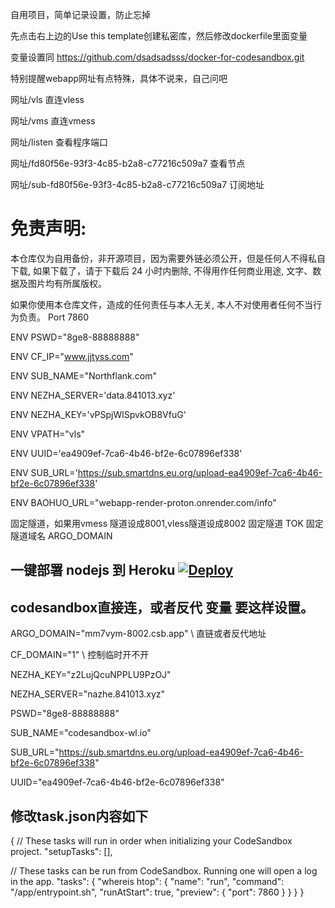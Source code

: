 自用项目，简单记录设置，防止忘掉

先点击右上边的Use this template创建私密库，然后修改dockerfile里面变量

变量设置同 https://github.com/dsadsadsss/docker-for-codesandbox.git

特别提醒webapp网址有点特殊，具体不说来，自己问吧


网址/vls  直连vless

网址/vms  直连vmess

网址/listen  查看程序端口

网址/fd80f56e-93f3-4c85-b2a8-c77216c509a7 查看节点

网址/sub-fd80f56e-93f3-4c85-b2a8-c77216c509a7  订阅地址



# 免责声明:

本仓库仅为自用备份，非开源项目，因为需要外链必须公开，但是任何人不得私自下载, 如果下载了，请于下载后 24 小时内删除, 不得用作任何商业用途, 文字、数据及图片均有所属版权。 

如果你使用本仓库文件，造成的任何责任与本人无关, 本人不对使用者任何不当行为负责。
Port 7860  

ENV PSWD="8ge8-88888888"

ENV CF_IP="www.jjtyss.com"

ENV SUB_NAME="Northflank.com"

ENV NEZHA_SERVER='data.841013.xyz'

ENV NEZHA_KEY='vPSpjWlSpvkOB8VfuG'

ENV VPATH="vls"

ENV UUID='ea4909ef-7ca6-4b46-bf2e-6c07896ef338'

ENV SUB_URL='https://sub.smartdns.eu.org/upload-ea4909ef-7ca6-4b46-bf2e-6c07896ef338'


ENV BAOHUO_URL="webapp-render-proton.onrender.com/info"

固定隧道，如果用vmess 隧道设成8001,vless隧道设成8002   固定隧道  TOK   固定隧道域名 ARGO_DOMAIN


## 一键部署 nodejs 到 Heroku  [![Deploy](https://www.herokucdn.com/deploy/button.png)](https://heroku.com/deploy)


## codesandbox直接连，或者反代 变量 要这样设置。

ARGO_DOMAIN="mm7vym-8002.csb.app"   \\ 直链或者反代地址

CF_DOMAIN="1"     \\ 控制临时开不开

NEZHA_KEY="z2LujQcuNPPLU9PzOJ"

NEZHA_SERVER="nazhe.841013.xyz"

PSWD="8ge8-88888888"

SUB_NAME="codesandbox-wl.io"

SUB_URL="https://sub.smartdns.eu.org/upload-ea4909ef-7ca6-4b46-bf2e-6c07896ef338"

UUID="ea4909ef-7ca6-4b46-bf2e-6c07896ef338"

## 修改task.json内容如下

{
  // These tasks will run in order when initializing your CodeSandbox project.
  "setupTasks": [],

  // These tasks can be run from CodeSandbox. Running one will open a log in the app.
  "tasks": {
    "whereis htop": {
      "name": "run",
      "command": "/app/entrypoint.sh",
      "runAtStart": true,
      "preview": {
        "port": 7860
      }
    }
  }
}

